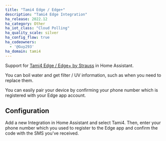 ```yaml
---
title: "Tami4 Edge / Edge+"
description: "Tami4 Edge Integration"
ha_release: 2022.12
ha_category: Other
ha_iot_class: "Cloud Polling"
ha_quality_scale: silver
ha_config_flow: true
ha_codeowners:
  - '@Guy293'
ha_domain: tami4
---
```


Support for [Tami4 Edge / Edge+ by Strauss](https://www.tami4.co.il/tami4edge-collection) in Home Assistant.

You can boil water and get filter / UV information, such as when you need to replace them.

You can easily pair your device by confirming your phone number which is registered with your Edge app account.

## Configuration

Add a new Integration in Home Assistant and select Tami4.
Then, enter your phone number which you used to register
to the Edge app and confirm the code with the SMS you've received.
